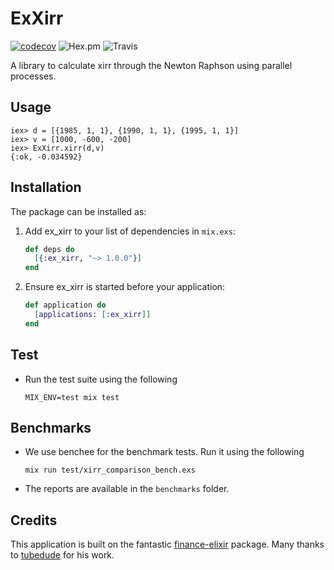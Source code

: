 # ExXirr
[![codecov](https://codecov.io/gh/scripbox/ex-xirr/branch/master/graph/badge.svg)](https://codecov.io/gh/scripbox/ex-xirr) ![Hex.pm](https://img.shields.io/hexpm/dt/snowplow_tracker.svg) ![Travis](https://img.shields.io/travis/scripbox/ex-xirr.svg)

A library to calculate xirr through the Newton Raphson using parallel processes.

## Usage

    iex> d = [{1985, 1, 1}, {1990, 1, 1}, {1995, 1, 1}]
    iex> v = [1000, -600, -200]
    iex> ExXirr.xirr(d,v)
    {:ok, -0.034592}


## Installation

The package can be installed as:

  1. Add ex_xirr to your list of dependencies in `mix.exs`:

      ```ex
      def deps do
        [{:ex_xirr, "~> 1.0.0"}]
      end
      ```

  2. Ensure ex_xirr is started before your application:

      ```ex
      def application do
        [applications: [:ex_xirr]]
      end
      ```
## Test

- Run the test suite using the following
    ```
    MIX_ENV=test mix test
    ```

## Benchmarks

- We use benchee for the benchmark tests. Run it using the following
    ```
    mix run test/xirr_comparison_bench.exs
    ```
- The reports are available in the ```benchmarks``` folder.

## Credits

This application is built on the fantastic [finance-elixir](https://github.com/tubedude/finance-elixir) package. Many thanks to [tubedude](https://github.com/tubedude) for his work.
